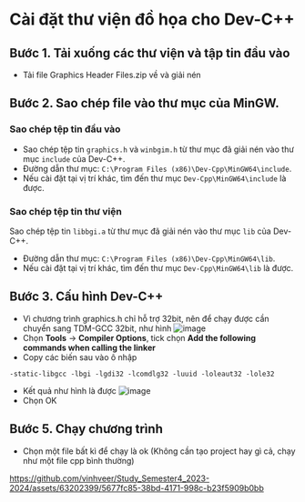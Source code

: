 # Cài đặt thư viện đồ họa cho Dev-C++
## Bước 1. Tải xuống các thư viện và tập tin đầu vào
+ Tải file Graphics Header Files.zip về và giải nén
## Bước 2. Sao chép file vào thư mục của MinGW.
### Sao chép tệp tin đầu vào
+ Sao chép tệp tin `graphics.h` và `winbgim.h` từ thư mục đã giải nén vào thư mục `include` của Dev-C++.
+ Đường dẫn thư mục: `C:\Program Files (x86)\Dev-Cpp\MinGW64\include`.
+ Nếu cài đặt tại vị trí khác, tìm đến thư mục `Dev-Cpp\MinGW64\include` là được.
### Sao chép tệp tin thư viện
Sao chép tệp tin `libbgi.a` từ thư mục đã giải nén vào thư mục `lib` của Dev-C++.
+ Đường dẫn thư mục: `C:\Program Files (x86)\Dev-Cpp\MinGW64\lib`.
+ Nếu cài đặt tại vị trí khác, tìm đến thư mục `Dev-Cpp\MinGW64\lib` là được.
## Bước 3. Cấu hình Dev-C++
+ Vì chương trình graphics.h chỉ hỗ trợ 32bit, nên để chạy được cần chuyển sang TDM-GCC 32bit, như hình
![image](https://github.com/vinhveer/Study_Semester4_2023-2024/assets/63202399/cc3b1098-0075-4326-a83f-00e8f94e5c56)
+ Chọn **Tools** -> **Compiler Options**, tick chọn **Add the following commands when calling the linker**
+ Copy các biến sau vào ô nhập
```
-static-libgcc -lbgi -lgdi32 -lcomdlg32 -luuid -loleaut32 -lole32
```
+ Kết quả như hình là được
![image](https://github.com/vinhveer/Study_Semester4_2023-2024/assets/63202399/37b84cc8-1fac-417c-8e88-e99017f32f4e)
+ Chọn OK

## Bước 5. Chạy chương trình
+ Chọn một file bất kì để chạy là ok (Không cần tạo project hay gì cả, chạy như một file cpp bình thường)

https://github.com/vinhveer/Study_Semester4_2023-2024/assets/63202399/5677fc85-38bd-4171-998c-b23f5909b0bb
